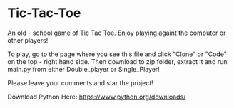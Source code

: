 # Tic-Tac-Toe

An old - school game of Tic Tac Toe. Enjoy playing againt the computer or other players!

To play, go to the page where you see this file and click "Clone" or "Code" on the top - right hand side. Then download to zip folder, extract it and run main.py from either Double_player or Single_Player!

Please leave your comments and star the project!

Download Python Here: https://www.python.org/downloads/
